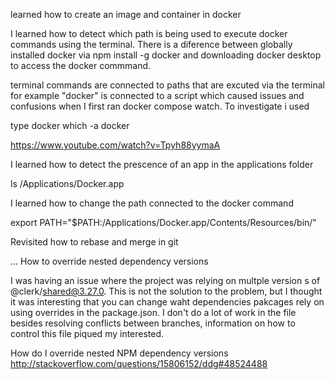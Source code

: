 



learned how to create an image and container in docker 

I learned how to detect which path is being used to execute docker commands using the terminal. There is a diference between globally installed docker via npm install -g docker and downloading docker desktop to access the docker commmand. 

terminal commands are connected to paths that are excuted via the terminal for example "docker" is connected to a script which caused issues and confusions when I first ran docker compose watch. To investigate i used 

type docker 
which -a docker 

https://www.youtube.com/watch?v=Tpyh88yymaA



I learned how to detect the prescence of an app in the applications folder 

ls /Applications/Docker.app

I learned how to change the path connected to the docker command 

export PATH="$PATH:/Applications/Docker.app/Contents/Resources/bin/"


Revisited how to rebase and merge in git 

...
How to override nested dependency versions 

I was having an issue where the project was relying on multple version s of @clerk/shared@3.27.0. This is not the solution to the problem, but I thought it was interesting that you can change waht dependencies pakcages rely on using overrides in the package.json. I don't do a lot of work in the file besides resolving conflicts between branches, information on how to control this file piqued my interested. 

How do I override nested NPM dependency versions
http://stackoverflow.com/questions/15806152/ddg#48524488


